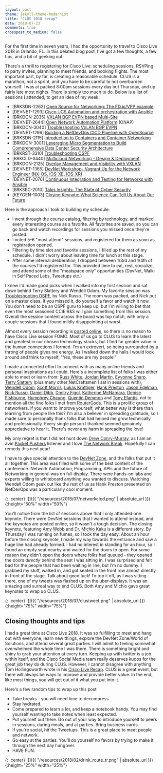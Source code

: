 ```yaml
---
layout: post
theme: jekyll-theme-modernist
title: "CLUS 2018 recap"
date: 2018-07-23
comments: true
crosspost_to_medium: false
---
```


For the first time in seven years, I had the opportunity to travel to Cisco Live 2018 in Orlando, FL. In this belated blog post, I've got a few thoughts, a few tips, and a bit of geeking out.

There's a thrill to registering for Cisco Live: scheduling sessions, RSVPing to party invites, planning to meet friends, and booking flights. The most important part, by far, is creating a reasonable schedule. CLUS is a marathon, not a sprint, and you have to be careful to not overburden yourself. I was at packed 8:00am sessions every day but Thursday, and up fairly late most nights. There is simply too much to do. Below is a list of sessions I attended, to get an idea of my week.

* [BRKSDN-2262] [Open Source for Networking: The FD.io/VPP example](https://www.ciscolive.com/global/on-demand-library/?search=BRKSDN-2262#/session/1516099602451001CqMa)
* [DEVNET-1293] [Cisco UCS Automation and orchestration with Ansible](https://www.ciscolive.com/global/on-demand-library/?search=DEVNET-1293#/session/1509733975288001YGm4)
* [BRKDCN-2035] [VXLAN BGP EVPN based Multi-Site](https://www.ciscolive.com/global/on-demand-library/?search=BRKDCN-2035#/session/1509501687106001POqy)
* [DEVNET-2644] [Open Network Automation Platform](https://www.ciscolive.com/global/on-demand-library/?search=DEVNET-2644#/session/15111940816080019wR4) (ONAP)
* [BRKDCN-3040] [Troubleshooting VxLAN BGP EVPN](https://www.ciscolive.com/global/on-demand-library/?search=BRKDCN-3040#/session/1509501655684001PLO4)
* [DEVNET-1296] [Building a NetDevOps CICD Pipeline with OpenSource](https://www.ciscolive.com/global/on-demand-library/?search=DEVNET-1296#/session/1510584364275001jLdB)
* [BRKSDN-2115] [Introduction to Containers and Container Networking](https://www.ciscolive.com/global/on-demand-library/?search=BRKSDN-2115#/session/1512002243477001x6sa)
* [BRKDCN-3001] [Leveraging Micro Segmentation to Build Comprehensive Data Center Security Architecture](https://www.ciscolive.com/global/on-demand-library/?search=BRKDCN-3001#/session/1512769713770001R5Fc)
* [BRKRST-3310] [Troubleshooting OSPF](https://www.ciscolive.com/global/on-demand-library/?search=BRKRST-3310#/session/1518011397038001CXX2)
* [BRKCLD-3440] [Multicloud Networking – Design & Deployment](https://www.ciscolive.com/global/on-demand-library/?search=BRKCLD-3440#/session/1511296161600001A5Dh)
* [BRKDCN-2125] [Overlay Management and Visibility with VXLAN](https://www.ciscolive.com/global/on-demand-library/?search=BRKDCN-2125#/session/1509501687216001Pex1)
* [DEVNET-1365] [DevNet Workshop- Vagrant Up for the Network Engineer (NX-OS, IOS-XE, IOS-XR)](https://www.ciscolive.com/global/on-demand-library/?search=DEVNET-1365#/session/1499457537273001QPDr)
* [DEVNET-2076] [Continuous Integration and Testing for Networks with Ansible](https://www.ciscolive.com/global/on-demand-library/?search=DEVNET-2076#/session/1510880880567001k3i2)
* [BRKSEC-2010] [Talos Insights: The State of Cyber Security](https://www.ciscolive.com/global/on-demand-library/?search=BRKSEC-2010#/session/1509501665659001Pw8M)
* [KEYGEN-1003] [Closing Keynote: What Science Can Tell Us About Our Future](https://www.ciscolive.com/global/on-demand-library/?search=KEYGEN-1003#/session/1520266383574001fJzL)

Here is the approach I took to building my schedule:

* I went through the course catalog, filtering by technology, and marked every interesting course as a favorite. All favorites are saved, so you can go back and watch recordings for sessions you missed once they're posted.
* I noted 5-6 "must attend" sessions, and registered for them as soon as registration opened.
* Filtering by time slot and favorite sessions, I filled up the rest of my schedule. I didn't worry about leaving time for lunch at this stage.
* After some internal deliberation, I dropped between 1/3rd and 1/4th of the courses I'd registered for. This provided time to eat, rest, socialize, and attend some of the "meatspace only" opportunities (DevNet, Walk-in Self Paced Labs, Tweetups etc.)

I knew I'd made good picks when I walked into my first session and sat down behind Terry Slattery and Wendell Odom. My favorite session was [Troubleshooting OSPF](https://www.ciscolive.com/global/on-demand-library/?search=BRKRST-3310#/session/1518011397038001CXX2), by Nick Russo. The room was packed, and Nick put on a master class. If you missed it, do yourself a favor and watch it now. You don't need to be an OSPF guru to keep up, but I'm willing to bet that even the most seasoned CCIE R&S will gain something from this session. Overall the session content across the board was top notch, with only a couple sessions that I found mildly disappointing at worst.

Almost every session recording is [posted online](https://www.ciscolive.com/global/on-demand-library/), so there is no reason to have Cisco Live session FOMO. Most of us go to CLUS to learn the latest and greatest in our chosen technology stacks, but I find far greater value in the human connections I formed. I'm an extrovert, so being surrounded by a throng of people gives me energy. As I walked down the halls I would look around and think to myself, "Yes, these are my people!"

I made a concerted effort to connect with as many online friends and personal inspirations as I could. Here's a incomplete list of folks I was either able to meet or learn from: [Russ White](https://rule11.tech), [Jordan Martin](https://twitter.com/bcjordo), [Eyvonne Sharp](https://twitter.com/SharpNetwork), [Terry Slattery](https://www.netcraftsmen.com/team/terrance-slattery/) (plus many other NetCraftsmen I sat in sessions with), [Wendell Odom](https://twitter.com/Wendellodom), [Scott Morris](https://twitter.com/ScottMorrisCCIE), [Lukas Krattiger](https://twitter.com/CCIE21921), [Hank Preston](https://twitter.com/hfpreston), [Jason Edelman](https://twitter.com/jedelman8), [Nick Russo](https://twitter.com/nickrusso42518), [Daniel Dibb](https://twitter.com/danieldibswe), [Dmitry Figol](https://twitter.com/dmfigol), [Katherine McNamara](https://twitter.com/kmcnam1), [Denise Fishburne](https://www.networkingwithfish.com), [Humphrey Cheung](https://www.linkedin.com/in/humphreycheung/), [Quentin Demmon](https://twitter.com/theLANtamer) and [Tony Efantis](https://twitter.com/showipintbri), not to mention all the fine folks I met from [RouterGods](https://www.meetup.com/routergods/). This is a prolific group of networkers. If you want to improve yourself, what better way is there than learning from people like this? I'm also a believer in spreading gratitude, so I made sure to personally thank folks that had helped me grow technically and professionally. Every single person I thanked seemed genuinely appreciative to hear it. There's never any harm in spreading the love!

My only regret is that I did not hunt down [Drew Conry-Murray](https://twitter.com/Drew_CM), as I am an avid [Packet Pushers](https://packetpushers.net) listener and I love [The Network Break](https://packetpushers.net/series/network-break-podcast-post/). Hopefully I can remedy this next year!

I have to give special attention to the [DevNet Zone](https://developer.cisco.com), and the folks that put it all together. This area was filled with some of the best content of the conference. Network Automation, Programming, APIs and the future of Networking in general was on full display. There were hands-on labs and experts willing to whiteboard anything you wanted to discuss. Watching Wendell Odom geek out like the rest of us as Hank Preston presented on NetDevOps was a particularly cool moment.

{: .center}
![]({{ "/resources/2018/07/networkcicd.png" | absolute_url }}){:height="50%" width="50%"}

You'll notice from the list of sessions above that I only attended one keynote. There were DevNet sessions that I wanted to attend instead, and the keynotes are posted online, so it wasn't a tough decision. The closing keynote, featuring [Amy Webb](https://amywebb.io) and [Dr. Michio Kaku](http://mkaku.org) is a different story. By Thursday I was running on fumes, so I took the day easy. About an hour before the closing keynote, I made my way towards the entrance and saw a huge line had already formed. I had no interest in standing for an hour, so I found an empty seat nearby and waited for the doors to open. For some reason they didn't open the doors where folks had queued - they opened the doors _directly_ behind the seat I was sitting in. I was surprised and felt bad for the people that had been waiting in line, but I'm no dummy. I grabbed my stuff, walked in, and got seated in the front row almost directly in front of the stage. Talk about good luck! To top it off, as I was sitting there, one of my tweets was flashed up on the uber-displays. It was an amazing and surreal way to end CLUS. Both Amy and Michio gave great keynotes to wrap up CLUS.

{: .center}
![]({{ "/resources/2018/07/clustweet.png" | absolute_url }}){:height="75%" width="75%"}

## Closing thoughts and tips

I had a great time at Cisco Live 2018. It was so fulfilling to meet and hang out with everyone, learn new things, explore the DevNet Zone/World of Solutions, and attend several great parties. I will admit to feeling somewhat overwhelmed the whole time I was there. There is something bright and shiny to grab your attention at every turn. Keeping up with twitter is a job within itself, and the Cisco Social Media team really deserves kudos for the great job they do during CLUS. However, I cannot disagree with anything Tom Hollingsworth wrote in his [Cisco Live Recap](https://networkingnerd.net/2018/06/22/finding-value-in-cisco-live-2018/). CLUS is a great event, but there will always be ways to improve and provide better value. In the end, like most things, you will get out of it what you put into it.

Here's a few random tips to wrap up this post
* Take breaks - you will need time to decompress.
* Stay hydrated.
* Come prepared to learn a lot, and keep a notebook handy. You may find yourself wanting to take notes when least expected.
* Put yourself out there. Go out of your way to introduce yourself to peers in sessions, during meals, and at parties. Bring business cards.
* If you're social, hit the Tweetups. This is a great place to meet people and network.
* Go easy at the parties. You'll do yourself no favors by trying to make it through the next day hungover.
* HAVE FUN.

{: .center}
![]({{ "/resources/2018/02/drink_route_tr.png" | absolute_url }}){:height="25%" width="25%"}
